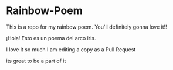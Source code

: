 ﻿# Rainbow-Poem
This is a repo for my rainbow poem.
You'll definitely gonna love it!!

¡Hola! Esto es un poema del arco iris.

I love it so much I am editing a copy as a Pull Request 

its great to be a part of it
